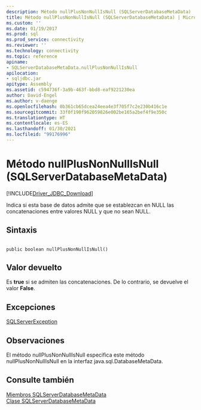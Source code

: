 ```yaml
---
description: Método nullPlusNonNullIsNull (SQLServerDatabaseMetaData)
title: Método nullPlusNonNullIsNull (SQLServerDatabaseMetaData) | Microsoft Docs
ms.custom: ''
ms.date: 01/19/2017
ms.prod: sql
ms.prod_service: connectivity
ms.reviewer: ''
ms.technology: connectivity
ms.topic: reference
apiname:
- SQLServerDatabaseMetaData.nullPlusNonNullIsNull
apilocation:
- sqljdbc.jar
apitype: Assembly
ms.assetid: c594736f-3a9b-463f-bbd8-eaf9221230ea
author: David-Engel
ms.author: v-daenge
ms.openlocfilehash: 0b361cb65dcea24eea4e3f705f7c2e230b416c1e
ms.sourcegitcommit: 33f0f190f962059826e002be165a2bef4f9e350c
ms.translationtype: HT
ms.contentlocale: es-ES
ms.lasthandoff: 01/30/2021
ms.locfileid: "99176996"
---
```

# <a name="nullplusnonnullisnull-method-sqlserverdatabasemetadata"></a>Método nullPlusNonNullIsNull (SQLServerDatabaseMetaData)
[!INCLUDE[Driver_JDBC_Download](../../../includes/driver_jdbc_download.md)]

  Indica si esta base de datos admite que se establezcan en NULL las concatenaciones entre valores NULL y que no sean NULL.  
  
## <a name="syntax"></a>Sintaxis  
  
```  
  
public boolean nullPlusNonNullIsNull()  
```  
  
## <a name="return-value"></a>Valor devuelto  
 Es **true** si se admiten las concatenaciones. De lo contrario, se devuelve el valor **False**.  
  
## <a name="exceptions"></a>Excepciones  
 [SQLServerException](../../../connect/jdbc/reference/sqlserverexception-class.md)  
  
## <a name="remarks"></a>Observaciones  
 El método nullPlusNonNullIsNull especifica este método nullPlusNonNullIsNull en la interfaz java.sql.DatabaseMetaData.  
  
## <a name="see-also"></a>Consulte también  
 [Miembros SQLServerDatabaseMetaData](../../../connect/jdbc/reference/sqlserverdatabasemetadata-members.md)   
 [Clase SQLServerDatabaseMetaData](../../../connect/jdbc/reference/sqlserverdatabasemetadata-class.md)  
  
  
